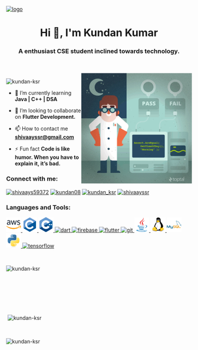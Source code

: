 <p dir="auto"><a target="_blank" rel="noopener noreferrer" href="https://github.com/kundan-ksr/kundan-ksr/blob/main/banner.gif"><img src="https://user-images.githubusercontent.com/90236635/232446433-d5540fa2-fe28-4bb8-b929-cdb51fe61336.gif" alt="logo" style="max-width: 100%;"></a></p>

<h1 align="center">Hi 👋, I'm Kundan Kumar</h1>
<h3 align="center">A enthusiast CSE student inclined towards technology.</h3>

<br><br>
<img align="right" alt="Test_Case" width="300" src="https://github.com/kundan-ksr/kundan-ksr/blob/main/animatedTestcase.gif">

<p align="left"> <img src="https://komarev.com/ghpvc/?username=kundan-ksr&label=Profile%20views&color=0e75b6&style=flat" alt="kundan-ksr" /> </p>

- 🌱 I’m currently learning **Java | C++ | DSA**

- 👯 I’m looking to collaborate on **Flutter Development.**

- 📫 How to contact me **shivaayssr@gmail.com**

- ⚡ Fun fact **Code is like humor. When you have to explain it, it’s bad.**

<h3 align="left">Connect with me:</h3>
<p align="left">
<a href="https://twitter.com/shivaays59372" target="blank"><img align="center" src="https://raw.githubusercontent.com/rahuldkjain/github-profile-readme-generator/master/src/images/icons/Social/twitter.svg" alt="shivaays59372" height="30" width="40" /></a>
<a href="https://linkedin.com/in/kundan08" target="blank"><img align="center" src="https://raw.githubusercontent.com/rahuldkjain/github-profile-readme-generator/master/src/images/icons/Social/linked-in-alt.svg" alt="kundan08" height="30" width="40" /></a>
<a href="https://instagram.com/kundan_ksr" target="blank"><img align="center" src="https://raw.githubusercontent.com/rahuldkjain/github-profile-readme-generator/master/src/images/icons/Social/instagram.svg" alt="kundan_ksr" height="30" width="40" /></a>
<a href="https://www.hackerrank.com/shivaayssr" target="blank"><img align="center" src="https://raw.githubusercontent.com/rahuldkjain/github-profile-readme-generator/master/src/images/icons/Social/hackerrank.svg" alt="shivaayssr" height="30" width="40" /></a>
</p>

<h3 align="left">Languages and Tools:</h3>
<p align="left"> <a href="https://aws.amazon.com" target="_blank" rel="noreferrer"> <img src="https://raw.githubusercontent.com/devicons/devicon/master/icons/amazonwebservices/amazonwebservices-original-wordmark.svg" alt="aws" width="40" height="40"/> </a> <a href="https://www.cprogramming.com/" target="_blank" rel="noreferrer"> <img src="https://raw.githubusercontent.com/devicons/devicon/master/icons/c/c-original.svg" alt="c" width="40" height="40"/> </a> <a href="https://www.w3schools.com/cpp/" target="_blank" rel="noreferrer"> <img src="https://raw.githubusercontent.com/devicons/devicon/master/icons/cplusplus/cplusplus-original.svg" alt="cplusplus" width="40" height="40"/> </a> <a href="https://dart.dev" target="_blank" rel="noreferrer"> <img src="https://www.vectorlogo.zone/logos/dartlang/dartlang-icon.svg" alt="dart" width="40" height="40"/> </a> <a href="https://firebase.google.com/" target="_blank" rel="noreferrer"> <img src="https://www.vectorlogo.zone/logos/firebase/firebase-icon.svg" alt="firebase" width="40" height="40"/> </a> <a href="https://flutter.dev" target="_blank" rel="noreferrer"> <img src="https://www.vectorlogo.zone/logos/flutterio/flutterio-icon.svg" alt="flutter" width="40" height="40"/> </a> <a href="https://git-scm.com/" target="_blank" rel="noreferrer"> <img src="https://www.vectorlogo.zone/logos/git-scm/git-scm-icon.svg" alt="git" width="40" height="40"/> </a> <a href="https://www.java.com" target="_blank" rel="noreferrer"> <img src="https://raw.githubusercontent.com/devicons/devicon/master/icons/java/java-original.svg" alt="java" width="40" height="40"/> </a> <a href="https://www.linux.org/" target="_blank" rel="noreferrer"> <img src="https://raw.githubusercontent.com/devicons/devicon/master/icons/linux/linux-original.svg" alt="linux" width="40" height="40"/> </a> <a href="https://www.mysql.com/" target="_blank" rel="noreferrer"> <img src="https://raw.githubusercontent.com/devicons/devicon/master/icons/mysql/mysql-original-wordmark.svg" alt="mysql" width="40" height="40"/> </a> <a href="https://www.python.org" target="_blank" rel="noreferrer"> <img src="https://raw.githubusercontent.com/devicons/devicon/master/icons/python/python-original.svg" alt="python" width="40" height="40"/> </a> <a href="https://www.tensorflow.org" target="_blank" rel="noreferrer"> <img src="https://www.vectorlogo.zone/logos/tensorflow/tensorflow-icon.svg" alt="tensorflow" width="40" height="40"/> </a> </p>

<br>

<p><img align="left" src="https://github-readme-stats.vercel.app/api/top-langs?username=kundan-ksr&show_icons=true&locale=en&layout=compact" alt="kundan-ksr" /></p>
<br><br><br><br><br><br><br>
<p>&nbsp;<img align="center" src="https://github-readme-stats.vercel.app/api?username=kundan-ksr&show_icons=true&locale=en" alt="kundan-ksr" /></p>
<br>
<p><img align="center" src="https://github-readme-streak-stats.herokuapp.com/?user=kundan-ksr&" alt="kundan-ksr" /></p>
